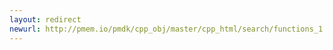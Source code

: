 ```yaml
---
layout: redirect
newurl: http://pmem.io/pmdk/cpp_obj/master/cpp_html/search/functions_1.html
---
```

